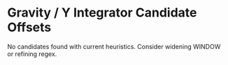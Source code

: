 # Gravity / Y Integrator Candidate Offsets

No candidates found with current heuristics. Consider widening WINDOW or refining regex.
